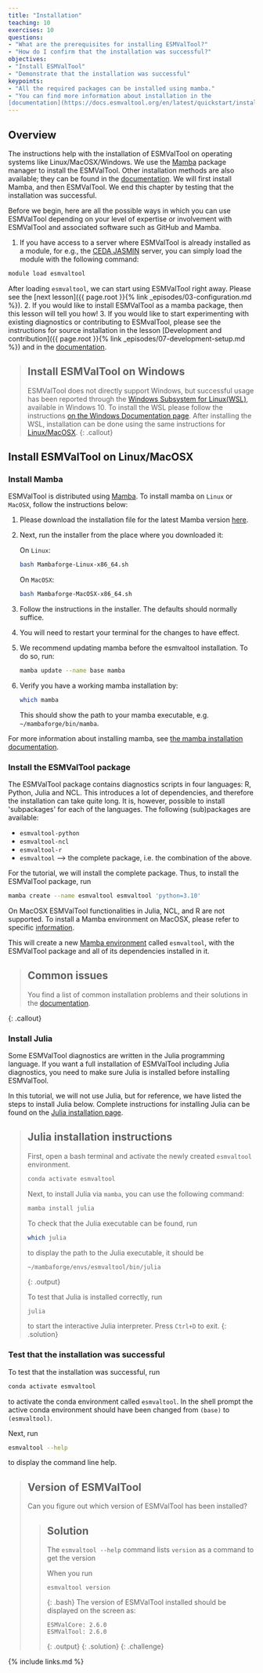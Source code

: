 ```yaml
---
title: "Installation"
teaching: 10
exercises: 10
questions:
- "What are the prerequisites for installing ESMValTool?"
- "How do I confirm that the installation was successful?"
objectives:
- "Install ESMValTool"
- "Demonstrate that the installation was successful"
keypoints:
- "All the required packages can be installed using mamba."
- "You can find more information about installation in the
[documentation](https://docs.esmvaltool.org/en/latest/quickstart/installation.html)."
---
```

## Overview

The instructions help with the installation of ESMValTool on operating systems
like Linux/MacOSX/Windows.
We use the [Mamba](https://mamba.readthedocs.io/en/latest/index.html)
package manager to
install the ESMValTool. Other installation methods are also available; they can
be found in the
[documentation](https://docs.esmvaltool.org/en/latest/quickstart/installation.html).
We will first install Mamba, and then ESMValTool. We end this chapter by testing
that the installation was successful.

Before we begin, here are all the possible ways in which you can use ESMValTool
depending on your level of expertise or involvement with ESMValTool and 
associated software such as GitHub and Mamba.

1. If you have access to a server where ESMValTool is already installed
as a module, for e.g., the [CEDA JASMIN](https://help.jasmin.ac.uk/article/4955-community-software-esmvaltool)
server, you can simply load the module with the following command:
~~~bash
module load esmvaltool
~~~
After loading ``esmvaltool``, we can start using ESMValTool right away. Please see the [next lesson]({{ page.root }}{% link _episodes/03-configuration.md %}). 
2. If you would like to install ESMValTool as a mamba package, then this lesson
will tell you how!
3. If you would like to start experimenting with existing diagnostics or contributing to ESMvalTool, please see the instructions for 
source installation in the lesson [Development and
contribution]({{ page.root }}{% link _episodes/07-development-setup.md %}) and
in the [documentation](https://docs.esmvaltool.org/en/latest/quickstart/installation.html).

> ## Install ESMValTool on Windows
>
> ESMValTool does not directly support Windows, but successful usage has been
> reported through the [Windows Subsystem for
> Linux(WSL)](https://docs.microsoft.com/en-us/windows/wsl/),
> available in Windows 10.
> To install the WSL please follow the instructions [on the Windows Documentation
> page](https://docs.microsoft.com/en-us/windows/wsl/install-win10).
> After installing the WSL, installation can be done using the same instructions for
> [Linux/MacOSX](#install-esmvaltool-on-linuxmacosx).
{: .callout}

## Install ESMValTool on Linux/MacOSX

### Install Mamba

ESMValTool is distributed using [Mamba](https://mamba.readthedocs.io/en/latest/index.html).
To install mamba on ``Linux`` or ``MacOSX``, follow the  instructions below:

1.  Please download the installation file for the latest Mamba version [here](https://github.com/conda-forge/miniforge#mambaforge).

2.  Next, run the installer from the place where you downloaded it:

    On ``Linux``:

    ```bash
    bash Mambaforge-Linux-x86_64.sh
    ```

    On ``MacOSX``:

    ```bash
    bash Mambaforge-MacOSX-x86_64.sh
    ```

3.  Follow the instructions in the installer. The defaults should normally
    suffice.

4.  You will need to restart your terminal for the changes to have effect.

5.  We recommend updating mamba before the esmvaltool installation. To do so, run:

    ```bash
    mamba update --name base mamba
    ```

6.  Verify you have a working mamba installation by: 

    ```bash
    which mamba
    ```

    This should show the path to your mamba executable, e.g. `~/mambaforge/bin/mamba`.

For more information about installing mamba,
see [the mamba installation documentation](https://docs.esmvaltool.org/en/latest/quickstart/installation.html#mamba-installation).

### Install the ESMValTool package

The ESMValTool package contains diagnostics scripts in four languages: R,
Python, Julia and NCL. This introduces a lot of dependencies, and therefore the
installation can take quite long. It is, however, possible to install
'subpackages' for each of the languages. The following (sub)packages are
available:

- `esmvaltool-python`
- `esmvaltool-ncl`
- `esmvaltool-r`
- `esmvaltool` --> the complete package, i.e. the combination of the above.

For the tutorial, we will install the complete package. Thus, to install the
ESMValTool package, run

```bash
mamba create --name esmvaltool esmvaltool 'python=3.10'
```

On MacOSX ESMValTool functionalities in Julia, NCL, and R are not supported. To install
a Mamba environment on MacOSX, please refer to specific [information](https://docs.esmvaltool.org/en/latest/quickstart/installation.html#installation-on-macosx).

This will create a new [Mamba
environment](https://docs.conda.io/projects/conda/en/latest/user-guide/tasks/manage-environments.html)
called `esmvaltool`, with the ESMValTool package and all of its dependencies
installed in it.


> ## Common issues
>
> You find a list of common installation problems and their solutions in the 
> [documentation](https://docs.esmvaltool.org/en/latest/quickstart/installation.html#common-installation-problems-and-their-solutions).
>
{: .callout}

### Install Julia

Some ESMValTool diagnostics are written in the Julia programming language.
If you want a full installation of ESMValTool including Julia diagnostics, you need
to make sure Julia is installed before installing ESMValTool.

In this tutorial, we will not use Julia, but for reference, we have listed the steps
to install Julia below.
Complete instructions for installing Julia can be found on the [Julia
installation page](https://julialang.org/downloads/platform/#linux_and_freebsd).

> ## Julia installation instructions
>
> First, open a bash terminal and activate the newly created `esmvaltool` environment.
>
> ```bash
> conda activate esmvaltool
> ```
>
> Next, to install Julia via `mamba`, you can use the following command:
>
> ```bash
> mamba install julia
> ```
> 
> To check that the Julia executable can be found, run
>
> ```bash
> which julia
> ```
>
> to display the path to the Julia executable, it should be
>
> ```
> ~/mambaforge/envs/esmvaltool/bin/julia
> ```
> {: .output}
>
> To test that Julia is installed correctly, run
>
> ```bash
> julia
> ```
>
> to start the interactive Julia interpreter. Press `Ctrl+D` to exit.
{: .solution}

### Test that the installation was successful

To test that the installation was successful, run

```bash
conda activate esmvaltool
```

to activate the conda environment called `esmvaltool`. In the shell prompt the
active conda environment should have been changed from `(base)` to
`(esmvaltool)`.

Next, run

```bash
esmvaltool --help
```

to display the command line help.

> ## Version of ESMValTool
>
> Can you figure out which version of ESMValTool has been installed?
>
> > ## Solution
> >
> > The `esmvaltool --help` command lists `version` as a
> > command to get the version
> >
> > When you run
> > ~~~
> > esmvaltool version
> > ~~~
> > {: .bash}
> > The version of ESMValTool installed should be displayed on the screen as:
> > ~~~
> > ESMValCore: 2.6.0
> > ESMValTool: 2.6.0
> > ~~~
> > {: .output}
> {: .solution}
{: .challenge}

{% include links.md %}
